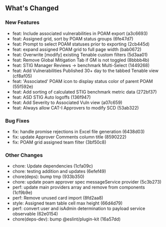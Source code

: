 ## What's Changed

### New Features
* feat: Include associated vulnerabilities in POAM export (a3c6693)
* feat: Assigned grid, sort by POAM status groups (6fe47d7)
* feat: Prompt to select POAM statuses prior to exporting (2cb445d)
* feat: expand assigned POAM grid to full page width (bab0672)
* feat: Overwrite [modify] existing Tenable custom filters (5d3aa01)
* feat: Remove Global Mitigation Tab if GM is not toggled (8bbbb4b)
* feat: STIG Manager Reviews -> benchmark Multi-Select (1449268)
* feat: Add Vulnerabilities Published 30+ day to the tabbed Tenable view (cf8af05)
* feat: 'Associated' POAM icon to display status color of parent POAM (55f592e)
* feat: Add sorting of calculated STIG benchmark metric data (272bf37)
* feat: ASD STIG Auto logoffs (136f947)
* feat: Add Severity to Associated Vuln view (a07c659)
* feat: Always allow CAT-I Approvers to modify SCD (53ab322)

### Bug Fixes
* fix: handle promise rejections in Excel file generation (6438d03)
* fix: update Approver Comments column title (8590222)
* fix: POAM grid assigned team filter (3bf50c8)

### Other Changes
* chore: Update dependencies (1cfa09c)
* chore: testing addition and updates (6efef49)
* chore(deps): bump tmp (933b350)
* chore: update poam approver spec messageService provider (5c3b273)
* perf: update main providers array and remove from components (1cf9b9e)
* perf: Remove unused card import (8fd2aa8)
* style: Assigned team table cell max height (66d4d79)
* perf: convert user and isAdmin determination to payload service observable (62e0154)
* chore(deps-dev): bump @eslint/plugin-kit (16a57dd)
